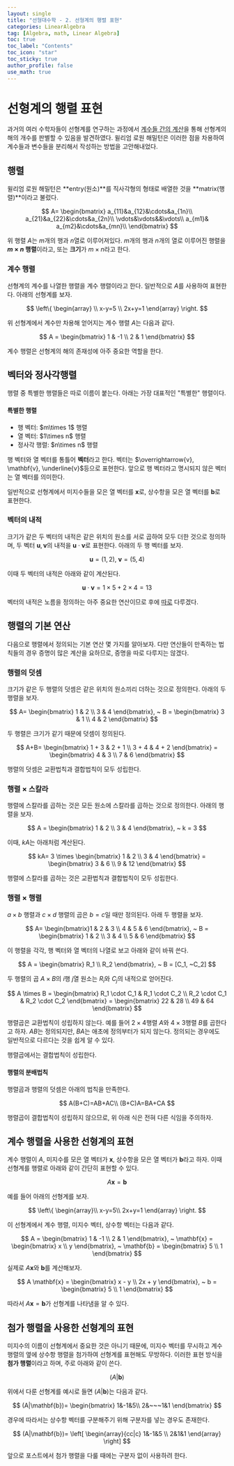 ```yaml
---
layout: single
title: "선형대수학 - 2. 선형계의 행렬 표현"
categories: LinearAlgebra
tag: [Algebra, math, Linear Algebra]
toc: true
toc_label: "Contents"
toc_icon: "star"
toc_sticky: true
author_profile: false
use_math: true
---
```


# 선형계의 행렬 표현

과거의 여러 수학자들이 선형계를 연구하는 과정에서 <a href="#">계수들 간의 계산</a>을 통해 선형계의 해의 개수를 판별할 수 있음을 발견하였다. 윌리엄 로원 해밀턴은 이러한 점을 차용하여 계수들과 변수들을 분리해서 작성하는 방법을 고안해내었다. 

## 행렬

윌리엄 로원 해밀턴은 **entry(원소)**를 직사각형의 형태로 배열한 것을 **matrix(행렬)**이라고 불렀다.


$$
A=
\begin{bmatrix}
a_{11}&a_{12}&\cdots&a_{1n}\\
a_{21}&a_{22}&\cdots&a_{2n}\\
\vdots&\vdots&&\vdots\\
a_{m1}& a_{m2}&\cdots&a_{mn}\\
\end{bmatrix}
$$


위 행렬 $A$는 $m$개의 행과 $n$열로 이루어져있다. $m$개의 행과 $n$개의 열로 이루어진 행렬을 **$m\times n$ 행렬**이라고, 또는 **크기**가 $m\times n$라고 한다.

### 계수 행렬

선형계의 계수를 나열한 행렬을 계수 행렬이라고 한다. 일반적으로 $A$를 사용하여 표현한다. 아래의 선형계를 보자.


$$
\left\{ \begin{array} \\ x-y=5 \\ 2x+y=1 \end{array} \right.
$$


위 선형계에서 계수만 차용해 얻어지는 계수 행렬 $A$는 다음과 같다.


$$
A = \begin{bmatrix} 1 & -1 \\ 2 & 1 \end{bmatrix}
$$


계수 행렬은 선형계의 해의 존재성에 아주 중요한 역할을 한다.

## 벡터와 정사각행렬

행렬 중 특별한 행렬들은 따로 이름이 붙는다. 아래는 가장 대표적인 "특별한" 행렬이다.

<div class="notice--info">
    <h4>
        특별한 행렬
    </h4>
    <ul>
        <li>행 벡터: $m\times 1$ 행렬</li>
        <li>열 벡터: $1\times n$ 행렬</li>
        <li>정사각 행렬: $n\times n$ 행렬</li>
    </ul>
</div>

행 벡터와 열 벡터를 통틀어 **벡터**라고 한다. 벡터는 $\overrightarrow{v}, \mathbf{v}, \underline{v}$등으로 표현한다. 앞으로 행 벡터라고 명시되지 않은 벡터는 열 벡터를 의미한다.

일반적으로 선형계에서 미지수들을 모은 열 벡터를 $\mathbf{x}$로, 상수항을 모은 열 벡터를 $\mathbf{b}$로 표현한다.

### 벡터의 내적

크기가 같은 두 벡터의 내적은 같은 위치의 원소를 서로 곱하여 모두 더한 것으로 정의하며, 두 벡터 $\mathbf{u}, \mathbf{v}$의 내적을 $\mathbf{u} \cdot \mathbf{v}$로 표현한다. 아래의 두 행 벡터를 보자.


$$
\mathbf{u} = (1, 2), ~\mathbf{v} = (5, 4)
$$


이때 두 벡터의 내적은 아래와 같이 계산된다.


$$
\mathbf{u} \cdot \mathbf{v} = 1 \times 5 + 2 \times 4 = 13
$$


벡터의 내적은 노름을 정의하는 아주 중요한 연산이므로 후에 <a href="#">따로</a> 다루겠다.

## 행렬의 기본 연산

다음으로 행렬에서 정의되는 기본 연산 몇 가지를 알아보자. 다만 연산들이 만족하는 법칙들의 경우 증명이 많은 계산을 요하므로, 증명을 따로 다루지는 않겠다.

### 행렬의 덧셈

크기가 같은 두 행렬의 덧셈은 같은 위치의 원소끼리 더하는 것으로 정의한다. 아래의 두 행렬을 보자.


$$
A= \begin{bmatrix} 1 & 2 \\ 3 & 4 \end{bmatrix}, ~ B = \begin{bmatrix} 3 & 1 \\ 4 & 2 \end{bmatrix}
$$


두 행렬은 크기가 같기 때문에 덧셈이 정의된다.


$$
A+B= \begin{bmatrix} 1 + 3 & 2 + 1 \\ 3 + 4 & 4 + 2 \end{bmatrix} = \begin{bmatrix} 4 & 3 \\ 7 & 6 \end{bmatrix}
$$


행렬의 덧셈은 교환법칙과 결합법칙이 모두 성립한다.

### 행렬 $\times$ 스칼라

행렬에 스칼라를 곱하는 것은 모든 원소에 스칼라를 곱하는 것으로 정의한다. 아래의 행렬을 보자.


$$
A = \begin{bmatrix} 1 & 2 \\ 3 & 4 \end{bmatrix}, ~ k = 3
$$


이때, $kA$는 아래처럼 계산된다.


$$
kA= 3 \times \begin{bmatrix} 1 & 2 \\ 3 & 4 \end{bmatrix} = \begin{bmatrix} 3 & 6 \\ 9 & 12 \end{bmatrix}
$$


행렬에 스칼라를 곱하는 것은 교환법칙과 결합법칙이 모두 성립한다.

### 행렬 $\times$ 행렬

$a\times b$ 행렬과 $c\times d$ 행렬의 곱은 $b=c$일 때만 정의된다. 아래 두 행렬을 보자.


$$
A= \begin{bmatrix}1 & 2 & 3 \\ 4 & 5 & 6 \end{bmatrix}, ~ B = \begin{bmatrix} 1 & 2 \\ 3 & 4 \\ 5 & 6 \end{bmatrix}
$$


이 행렬을 각각, 행 벡터와 열 벡터의 나열로 보고 아래와 같이 바꿔 쓴다.


$$
A = \begin{bmatrix} R_1 \\ R_2 \end{bmatrix}, ~ B = [C_1, ~C_2]
$$


두 행렬의 곱 $A\times B$의 $i$행 $j$열 원소는 $R_i$와 $C_j$의 내적으로 얻어진다.


$$
A \times B = \begin{bmatrix} R_1 \cdot C_1 & R_1 \cdot C_2 \\ R_2 \cdot C_1 & R_2 \cdot C_2 \end{bmatrix} = \begin{bmatrix} 22 & 28 \\ 49 & 64 \end{bmatrix}
$$


행렬곱은 교환법칙이 성립하지 않는다. 예를 들어 $2\times 4$행렬 $A$와 $4\times 3$행렬 $B$를 곱한다고 하자. $AB$는 정의되지만, $BA$는 애초에 정의부터가 되지 않는다. 정의되는 경우에도 일반적으로 다르다는 것을 쉽게 알 수 있다.

행렬곱에서는 결합법칙이 성립한다.

#### 행렬의 분배법칙

행렬곱과 행렬의 덧셈은 아래의 법칙을 만족한다.


$$
A(B+C)=AB+AC\\ (B+C)A=BA+CA
$$


행렬곱이 결합법칙이 성립하지 않으므로, 위 아래 식은 전혀 다른 식임을 주의하자.

## 계수 행렬을 사용한 선형계의 표현

계수 행렬이 $A$, 미지수를 모은 열 벡터가 $\mathbf{x}$, 상수항을 모은 열 벡터가 $\mathbf{b}$라고 하자. 이때 선형계를 행렬로 아래와 같이 간단히 표현할 수 있다.


$$
A\mathbf{x} = \mathbf{b}
$$


예를 들어 아래의 선형계를 보자.


$$
\left\{ \begin{array}\\
x-y=5\\
2x+y=1
\end{array} \right.
$$


이 선형계에서 계수 행렬, 미지수 벡터, 상수항 벡터는 다음과 같다.


$$
A = \begin{bmatrix} 1 & -1 \\ 2 & 1 \end{bmatrix}, ~ \mathbf{x} = \begin{bmatrix} x \\ y \end{bmatrix}, ~ \mathbf{b} = \begin{bmatrix} 5 \\ 1 \end{bmatrix}
$$


실제로 $A \mathbf{x}$와 $\mathbf{b}$를 계산해보자.


$$
A \mathbf{x} = \begin{bmatrix} x - y \\ 2x + y \end{bmatrix}, ~ b = \begin{bmatrix} 5 \\ 1 \end{bmatrix}
$$


따라서 $A \mathbf{x} = \mathbf{b}$가 선형계를 나타냄을 알 수 있다.

## 첨가 행렬을 사용한 선형계의 표현

미지수의 이름이 선형계에서 중요한 것은 아니기 때문에, 미지수 벡터를 무시하고 계수 행렬의 옆에 상수항 행렬을 첨가하여 선형계를 표현해도 무방하다. 이러한 표현 방식을 **첨가 행렬**이라고 하며, 주로 아래와 같이 쓴다.


$$
(A|\mathbf{b})
$$


위에서 다룬 선형계를 예시로 들면 $(A|\mathbf{b})$는 다음과 같다.


$$
(A|\mathbf{b})=
\begin{bmatrix}
1&-1&5\\
2&~~~1&1
\end{bmatrix}
$$


경우에 따라서는 상수항 벡터를 구분해주기 위해 구분자를 넣는 경우도 존재한다.


$$
(A|\mathbf{b})=
\left[ \begin{array}{cc|c} 1&-1&5 \\ 2&1&1 \end{array} \right]
$$


앞으로 포스트에서 첨가 행렬을 다룰 때에는 구분자 없이 사용하려 한다.

